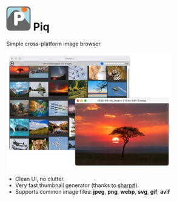 # ![icon](icons/icon64.png) Piq

Simple cross-platform image browser

![screenshot](icons/screenshot.png)

- Clean UI, no clutter.
- Very fast thumbnail generator (thanks to [sharp#](https://sharp.pixelplumbing.com/)).
- Supports common image files: **jpeg**, **png**, **webp**, **svg**, **gif**, **avif**